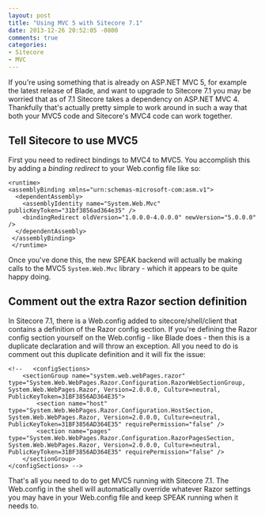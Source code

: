 ```yaml
---
layout: post
title: "Using MVC 5 with Sitecore 7.1"
date: 2013-12-26 20:52:05 -0800
comments: true
categories: 
- Sitecore 
- MVC
---
```

If you're using something that is already on ASP.NET MVC 5, for example the latest release of Blade, and want to upgrade to Sitecore 7.1 you may be worried that as of 7.1 Sitecore takes a dependency on ASP.NET MVC 4. Thankfully that's actually pretty simple to work around in such a way that both your MVC5 code and Sitecore's MVC4 code can work together.

## Tell Sitecore to use MVC5

First you need to redirect bindings to MVC4 to MVC5. You accomplish this by adding a _binding redirect_ to your Web.config file like so:

    <runtime>
    <assemblyBinding xmlns="urn:schemas-microsoft-com:asm.v1">
      <dependentAssembly>
        <assemblyIdentity name="System.Web.Mvc" publicKeyToken="31bf3856ad364e35" />
        <bindingRedirect oldVersion="1.0.0.0-4.0.0.0" newVersion="5.0.0.0" />
      </dependentAssembly>
     </assemblyBinding>
     </runtime>

Once you've done this, the new SPEAK backend will actually be making calls to the MVC5 `System.Web.Mvc` library - which it appears to be quite happy doing.

## Comment out the extra Razor section definition

In Sitecore 7.1, there is a Web.config added to sitecore/shell/client that contains a definition of the Razor config section. If you're defining the Razor config section yourself on the Web.config - like Blade does - then this is a duplicate declaration and will throw an exception. All you need to do is comment out this duplicate definition and it will fix the issue:

    <!--   <configSections>       
		<sectionGroup name="system.web.webPages.razor" type="System.Web.WebPages.Razor.Configuration.RazorWebSectionGroup, System.Web.WebPages.Razor, Version=2.0.0.0, Culture=neutral, PublicKeyToken=31BF3856AD364E35">
			<section name="host" type="System.Web.WebPages.Razor.Configuration.HostSection, System.Web.WebPages.Razor, Version=2.0.0.0, Culture=neutral, PublicKeyToken=31BF3856AD364E35" requirePermission="false" />
			<section name="pages" type="System.Web.WebPages.Razor.Configuration.RazorPagesSection, System.Web.WebPages.Razor, Version=2.0.0.0, Culture=neutral, PublicKeyToken=31BF3856AD364E35" requirePermission="false" />	   
		</sectionGroup>	    
    </configSections> -->


That's all you need to do to get MVC5 running with Sitecore 7.1. The Web.config in the shell will automatically override whatever Razor settings you may have in your Web.config file and keep SPEAK running when it needs to.